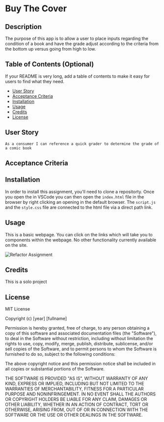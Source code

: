 # Buy The Cover

## Description 

The purpose of this app is to allow a user to place inputs regarding the condition of a book and have the grade adjust according to the criteria from the bottom up versus going from high to low.



## Table of Contents (Optional)

If your README is very long, add a table of contents to make it easy for users to find what they need.

* [User Story](#userstory)
* [Acceptance Criteria](#acceptancecriteria)
* [Installation](#installation)
* [Usage](#usage)
* [Credits](#credits)
* [License](#license)


## User Story

```
As a consumer I can reference a quick grader to determine the grade of a comic book
```

## Acceptance Criteria



## Installation

In order to install this assignment, you'll need to clone a repositorty.  Once you open the in VSCode you can then open the `index.html` file in the browser by right clicking an opening in the default browser. The `script.js` and the `style.css` file are connected to the html file via a direct path link. 


## Usage 

This is a basic webpage.  You can click on the links which will take you to components within the webpage.  No other functionality currently available on the site.

![Refactor Assignment](assets/images/refactor.gif)

## Credits

This is a solo project

## License

MIT License

Copyright (c) [year] [fullname]

Permission is hereby granted, free of charge, to any person obtaining a copy
of this software and associated documentation files (the "Software"), to deal
in the Software without restriction, including without limitation the rights
to use, copy, modify, merge, publish, distribute, sublicense, and/or sell
copies of the Software, and to permit persons to whom the Software is
furnished to do so, subject to the following conditions:

The above copyright notice and this permission notice shall be included in all
copies or substantial portions of the Software.

THE SOFTWARE IS PROVIDED "AS IS", WITHOUT WARRANTY OF ANY KIND, EXPRESS OR
IMPLIED, INCLUDING BUT NOT LIMITED TO THE WARRANTIES OF MERCHANTABILITY,
FITNESS FOR A PARTICULAR PURPOSE AND NONINFRINGEMENT. IN NO EVENT SHALL THE
AUTHORS OR COPYRIGHT HOLDERS BE LIABLE FOR ANY CLAIM, DAMAGES OR OTHER
LIABILITY, WHETHER IN AN ACTION OF CONTRACT, TORT OR OTHERWISE, ARISING FROM,
OUT OF OR IN CONNECTION WITH THE SOFTWARE OR THE USE OR OTHER DEALINGS IN THE
SOFTWARE.
